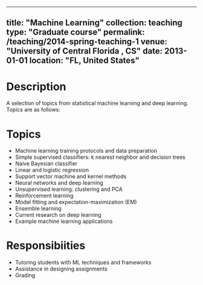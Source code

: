 
---
title: "Machine Learning"
collection: teaching
type: "Graduate course"
permalink: /teaching/2014-spring-teaching-1
venue: "University of Central Florida , CS"
date: 2013-01-01
location: "FL, United States"
---
Description 
======
A selection of topics from statistical machine learning and deep learning. Topics are as follows:

Topics 
======
* Machine learning training protocols and data preparation
* Simple supervised classifiers: k nearest neighbor and decision trees
* Naive Bayesian classifier                 
* Linear and logistic regression
* Support vector machine and kernel methods
* Neural networks and deep learning
* Unsupervised learning: clustering and PCA
* Reinforcement learning
* Model fitting and expectation-maximization (EM)
* Ensemble learning
* Current research on deep learning
* Example machine learning applications

Responsibiities 
======
* Tutoring  students  with  ML  techniques  and  frameworks
* Assistance in designing assignments 
* Grading

